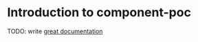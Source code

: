 # Introduction to component-poc

TODO: write [great documentation](http://jacobian.org/writing/what-to-write/)
